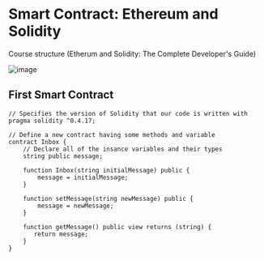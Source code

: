 # Smart Contract: Ethereum and Solidity

Course structure (Etherum and Solidity: The Complete Developer's Guide)

![image](https://user-images.githubusercontent.com/79841341/171518640-0e4f9af1-7efd-42b8-a034-9152fa16684e.png)

## First Smart Contract

```solidity
// Specifies the version of Solidity that our code is written with
pragma solidity ^0.4.17;

// Define a new contract having some methods and variable
contract Inbox {
    // Declare all of the insance variables and their types
    string public message;

    function Inbox(string initialMessage) public {
        message = initialMessage;
    }

    function setMessage(string newMessage) public {
        message = newMessage;
    }

    function getMessage() public view returns (string) {
       return message;
    }
}
```
